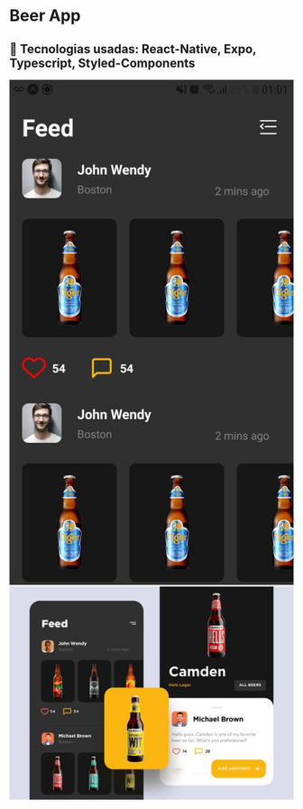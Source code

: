 # Beer App

## 🚀 Tecnologias usadas: React-Native, Expo, Typescript, Styled-Components

<img src='./print.jpeg' />

<img src='./modelo.jpg' />